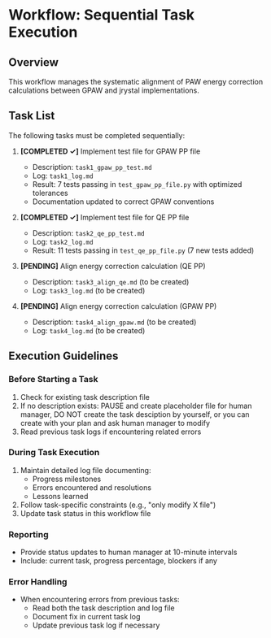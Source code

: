 # Workflow: Sequential Task Execution

## Overview
This workflow manages the systematic alignment of PAW energy correction calculations between GPAW and jrystal implementations.

## Task List
The following tasks must be completed sequentially:

1. **[COMPLETED ✓]** Implement test file for GPAW PP file
   - Description: `task1_gpaw_pp_test.md`
   - Log: `task1_log.md`
   - Result: 7 tests passing in `test_gpaw_pp_file.py` with optimized tolerances
   - Documentation updated to correct GPAW conventions
   
2. **[COMPLETED ✓]** Implement test file for QE PP file
   - Description: `task2_qe_pp_test.md`
   - Log: `task2_log.md`
   - Result: 11 tests passing in `test_qe_pp_file.py` (7 new tests added)
   
3. **[PENDING]** Align energy correction calculation (QE PP)
   - Description: `task3_align_qe.md` (to be created)
   - Log: `task3_log.md` (to be created)
   
4. **[PENDING]** Align energy correction calculation (GPAW PP)
   - Description: `task4_align_gpaw.md` (to be created)
   - Log: `task4_log.md` (to be created)

## Execution Guidelines

### Before Starting a Task
1. Check for existing task description file
2. If no description exists: PAUSE and create placeholder file for human manager,
DO NOT create the task desciption by yourself, or you can create with your plan and ask human manager to modify 
3. Read previous task logs if encountering related errors

### During Task Execution
1. Maintain detailed log file documenting:
   - Progress milestones
   - Errors encountered and resolutions
   - Lessons learned
2. Follow task-specific constraints (e.g., "only modify X file")
3. Update task status in this workflow file

### Reporting
- Provide status updates to human manager at 10-minute intervals
- Include: current task, progress percentage, blockers if any

### Error Handling
- When encountering errors from previous tasks:
  - Read both the task description and log file
  - Document fix in current task log
  - Update previous task log if necessary